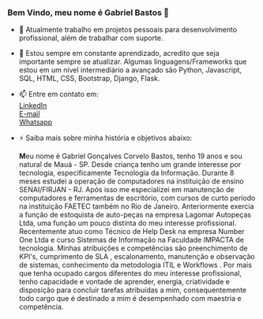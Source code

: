 ### Bem Vindo, meu nome é Gabriel Bastos 👋



- 🔭 Atualmente trabalho em projetos pessoais para desenvolvimento profissional, além de trabalhar com suporte.<br>
- 🌱 Estou sempre em constante aprendizado, acredito que seja importante sempre se atualizar. Algumas linguagens/Frameworks que estou em um nível intermediário a avançado são Python, Javascript, SQL, HTML, CSS, Bootstrap, Django, Flask.<br>

- 📫 Entre em contato em:<br>
        <a href="www.linkedin.com/in/bastosgabriel312"> LinkedIn</a> <br> 
        <a href="mailto:bastosgabriel312@gmail.com">E-mail</a><br>
        <a href="https://wa.me/11991677867"> Whatsapp </a> <br>

- ⚡ Saiba mais sobre minha história e objetivos abaixo:<br>

    <strong>M</strong>eu nome é Gabriel Gonçalves Corvelo Bastos, tenho 19 anos e sou natural de Mauá - SP. Desde criança tenho um grande interesse por tecnologia, especificamente Tecnologia da Informação. Durante 8 meses estudei a operação de computadores na instituição de ensino SENAI/FIRJAN - RJ. Após isso me especializei em manutenção de computadores e ferramentas de escritório, com cursos de curto período na instituição FAETEC também no Rio de Janeiro.     Anteriormente exercia a função de estoquista de auto-peças na empresa Lagomar Autopeças Ltda, uma função um pouco distinta do meu interesse profissional. 
    Recentemente atuo como Técnico de Help Desk na empresa Number One Ltda e curso Sistemas de Informação na Faculdade IMPACTA de tecnologia. Minhas atribuições e competências são preenchimento de KPI's, cumprimento de SLA , escalonamento, manutenção e observação de sistemas, conhecimento da metodologia ITIL e Workflows .
     Por mais que tenha ocupado cargos diferentes do meu interesse profissional, tenho capacidade e vontade de aprender, energia, criatividade e disposição para concluir tarefas atribuídas a mim, consequentemente todo cargo que é destinado a mim é desempenhado com maestria e competência.


    
